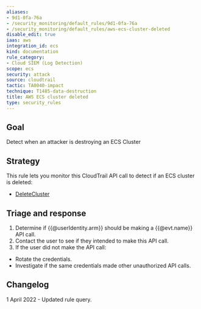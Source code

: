 ```yaml
---
aliases:
- 9d1-0fa-76a
- /security_monitoring/default_rules/9d1-0fa-76a
- /security_monitoring/default_rules/aws-ecs-cluster-deleted
disable_edit: true
iaas: aws
integration_id: ecs
kind: documentation
rule_category:
- Cloud SIEM (Log Detection)
scope: ecs
security: attack
source: cloudtrail
tactic: TA0040-impact
technique: T1485-data-destruction
title: AWS ECS cluster deleted
type: security_rules
---
```


## Goal
Detect when an attacker is destroying an ECS Cluster

## Strategy
This rule lets you monitor this CloudTrail API call to detect if an ECS cluster is deleted:

* [DeleteCluster][1]

## Triage and response
1. Determine if {{@userIdentity.arm}} should be making a {{@evt.name}} API call.
2. Contact the user to see if they intended to make this API call.
3. If the user did not make the API call:
 * Rotate the credentials.
 * Investigate if the same credentials made other unauthorized API calls.

## Changelog
1 April 2022 - Updated rule query.

[1]: https://docs.aws.amazon.com/AmazonECS/latest/APIReference/API_DeleteCluster.html

